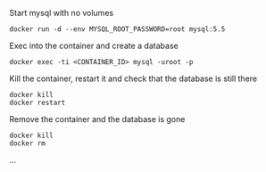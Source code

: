 
Start mysql with no volumes

```
docker run -d --env MYSQL_ROOT_PASSWORD=root mysql:5.5
```

Exec into the container and create a database

```
docker exec -ti <CONTAINER_ID> mysql -uroot -p
```

Kill the container, restart it and check that the database is still there

```
docker kill
docker restart
```

Remove the container and the database is gone

```
docker kill
docker rm
```

...
